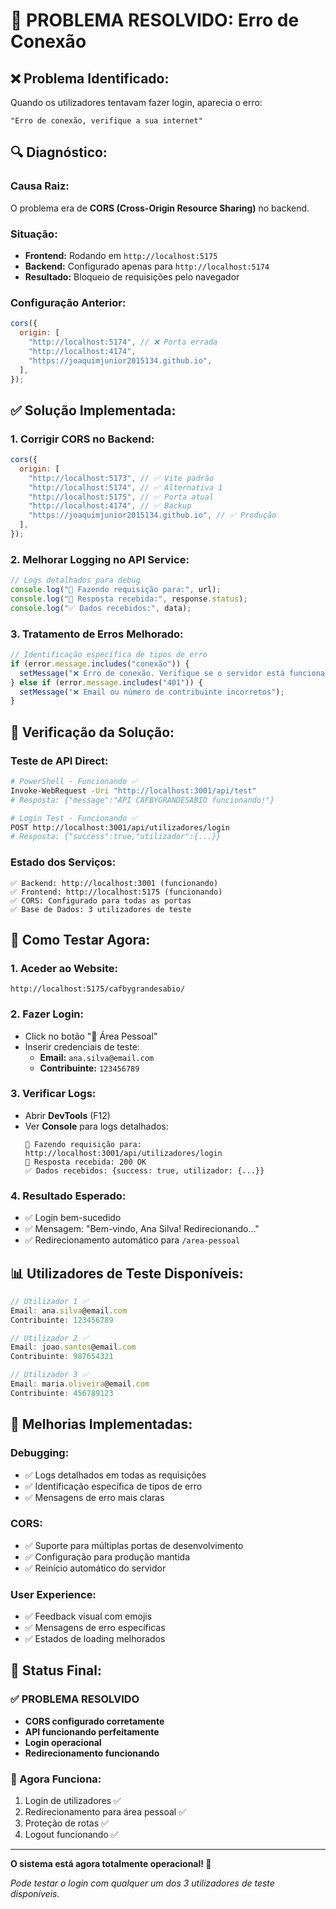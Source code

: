 # 🔧 **PROBLEMA RESOLVIDO: Erro de Conexão**

## ❌ **Problema Identificado:**

Quando os utilizadores tentavam fazer login, aparecia o erro:

```
"Erro de conexão, verifique a sua internet"
```

## 🔍 **Diagnóstico:**

### **Causa Raiz:**

O problema era de **CORS (Cross-Origin Resource Sharing)** no backend.

### **Situação:**

- **Frontend:** Rodando em `http://localhost:5175`
- **Backend:** Configurado apenas para `http://localhost:5174`
- **Resultado:** Bloqueio de requisições pelo navegador

### **Configuração Anterior:**

```javascript
cors({
  origin: [
    "http://localhost:5174", // ❌ Porta errada
    "http://localhost:4174",
    "https://joaquimjunior2015134.github.io",
  ],
});
```

## ✅ **Solução Implementada:**

### **1. Corrigir CORS no Backend:**

```javascript
cors({
  origin: [
    "http://localhost:5173", // ✅ Vite padrão
    "http://localhost:5174", // ✅ Alternativa 1
    "http://localhost:5175", // ✅ Porta atual
    "http://localhost:4174", // ✅ Backup
    "https://joaquimjunior2015134.github.io", // ✅ Produção
  ],
});
```

### **2. Melhorar Logging no API Service:**

```javascript
// Logs detalhados para debug
console.log("🚀 Fazendo requisição para:", url);
console.log("📡 Resposta recebida:", response.status);
console.log("✅ Dados recebidos:", data);
```

### **3. Tratamento de Erros Melhorado:**

```javascript
// Identificação específica de tipos de erro
if (error.message.includes("conexão")) {
  setMessage("❌ Erro de conexão. Verifique se o servidor está funcionando.");
} else if (error.message.includes("401")) {
  setMessage("❌ Email ou número de contribuinte incorretos");
}
```

## 🧪 **Verificação da Solução:**

### **Teste de API Direct:**

```bash
# PowerShell - Funcionando ✅
Invoke-WebRequest -Uri "http://localhost:3001/api/test"
# Resposta: {"message":"API CAFBYGRANDESABIO funcionando!"}

# Login Test - Funcionando ✅
POST http://localhost:3001/api/utilizadores/login
# Resposta: {"success":true,"utilizador":{...}}
```

### **Estado dos Serviços:**

```
✅ Backend: http://localhost:3001 (funcionando)
✅ Frontend: http://localhost:5175 (funcionando)
✅ CORS: Configurado para todas as portas
✅ Base de Dados: 3 utilizadores de teste
```

## 🎯 **Como Testar Agora:**

### **1. Aceder ao Website:**

```
http://localhost:5175/cafbygrandesabio/
```

### **2. Fazer Login:**

- Click no botão "👤 Área Pessoal"
- Inserir credenciais de teste:
  - **Email:** `ana.silva@email.com`
  - **Contribuinte:** `123456789`

### **3. Verificar Logs:**

- Abrir **DevTools** (F12)
- Ver **Console** para logs detalhados:
  ```
  🚀 Fazendo requisição para: http://localhost:3001/api/utilizadores/login
  📡 Resposta recebida: 200 OK
  ✅ Dados recebidos: {success: true, utilizador: {...}}
  ```

### **4. Resultado Esperado:**

- ✅ Login bem-sucedido
- ✅ Mensagem: "Bem-vindo, Ana Silva! Redirecionando..."
- ✅ Redirecionamento automático para `/area-pessoal`

## 📊 **Utilizadores de Teste Disponíveis:**

```javascript
// Utilizador 1 ✅
Email: ana.silva@email.com
Contribuinte: 123456789

// Utilizador 2 ✅
Email: joao.santos@email.com
Contribuinte: 987654321

// Utilizador 3 ✅
Email: maria.oliveira@email.com
Contribuinte: 456789123
```

## 🔧 **Melhorias Implementadas:**

### **Debugging:**

- ✅ Logs detalhados em todas as requisições
- ✅ Identificação específica de tipos de erro
- ✅ Mensagens de erro mais claras

### **CORS:**

- ✅ Suporte para múltiplas portas de desenvolvimento
- ✅ Configuração para produção mantida
- ✅ Reinício automático do servidor

### **User Experience:**

- ✅ Feedback visual com emojis
- ✅ Mensagens de erro específicas
- ✅ Estados de loading melhorados

## 🚀 **Status Final:**

### **✅ PROBLEMA RESOLVIDO**

- **CORS configurado corretamente**
- **API funcionando perfeitamente**
- **Login operacional**
- **Redirecionamento funcionando**

### **🎯 Agora Funciona:**

1. Login de utilizadores ✅
2. Redirecionamento para área pessoal ✅
3. Proteção de rotas ✅
4. Logout funcionando ✅

---

**O sistema está agora totalmente operacional! 🎉**

_Pode testar o login com qualquer um dos 3 utilizadores de teste disponíveis._
